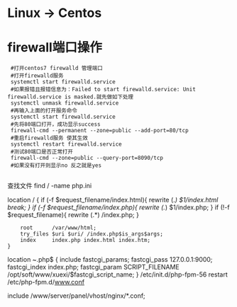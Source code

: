 # Linux -> Centos
# firewall端口操作

```
 #打开centos7 firewalld 管理端口
 #打开firewalld服务
 systemctl start firewalld.service
 #如果报错且报错信息为：Failed to start firewalld.service: Unit firewalld.service is masked.就先做如下处理
 systemctl unmask firewalld.service
 #再输入上面的打开服务命令
 systemctl start firewalld.service
 #先将80端口打开，成功显示success
 firewall-cmd --permanent --zone=public --add-port=80/tcp
 #重启firewalld服务 使其生效
 systemctl restart firewalld.service
 #测试80端口是否正常打开
 firewall-cmd --zone=public --query-port=8090/tcp
 #如果没有打开则显示no 反之就是yes
 
```
查找文件
find / -name php.ini

location / {
        if (-f $request_filename/index.html){
            rewrite (.*) $1/index.html break;
            }
            if (-f $request_filename/index.php){
                rewrite (.*) $1/index.php;
            }
            if (!-f $request_filename){
                rewrite (.*) /index.php;
            }

        root      /var/www/html;
        try_files $uri $uri/ /index.php$is_args$args;
        index     index.php index.html index.htm;
    }

location ~.php$ {
    include         fastcgi_params;
    fastcgi_pass    127.0.0.1:9000;
    fastcgi_index   index.php;
    fastcgi_param   SCRIPT_FILENAME  /opt/soft/www/xuexi/$fastcgi_script_name;
}
/etc/init.d/php-fpm-56 restart
/etc/php-fpm.d/www.conf

include /www/server/panel/vhost/nginx/*.conf;


